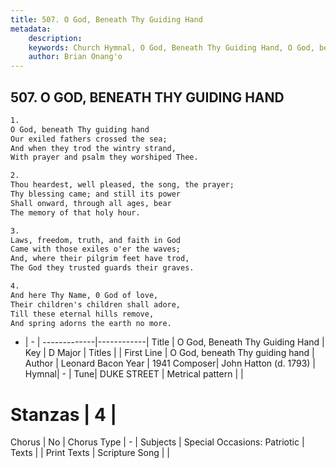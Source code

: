 ```yaml
---
title: 507. O God, Beneath Thy Guiding Hand
metadata:
    description: 
    keywords: Church Hymnal, O God, Beneath Thy Guiding Hand, O God, beneath Thy guiding hand, 
    author: Brian Onang'o
---
```



## 507. O GOD, BENEATH THY GUIDING HAND

```txt
1.
O God, beneath Thy guiding hand 
Our exiled fathers crossed the sea; 
And when they trod the wintry strand, 
With prayer and psalm they worshiped Thee. 

2.
Thou heardest, well pleased, the song, the prayer; 
Thy blessing came; and still its power 
Shall onward, through all ages, bear 
The memory of that holy hour. 

3.
Laws, freedom, truth, and faith in God 
Came with those exiles o'er the waves; 
And, where their pilgrim feet have trod, 
The God they trusted guards their graves. 

4.
And here Thy Name, 0 God of love, 
Their children's children shall adore, 
Till these eternal hills remove, 
And spring adorns the earth no more.
```

- |   -  |
-------------|------------|
Title | O God, Beneath Thy Guiding Hand |
Key | D Major |
Titles |  |
First Line | O God, beneath Thy guiding hand |
Author | Leonard Bacon
Year | 1941
Composer| John Hatton (d. 1793) |
Hymnal|  - |
Tune| DUKE STREET |
Metrical pattern | |
# Stanzas | 4 |
Chorus | No |
Chorus Type | - |
Subjects | Special Occasions: Patriotic |
Texts |  |
Print Texts | 
Scripture Song |  |
  
